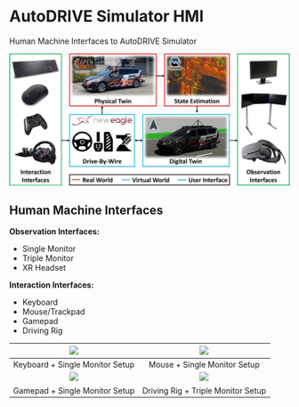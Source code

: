 # AutoDRIVE Simulator HMI
Human Machine Interfaces to AutoDRIVE Simulator

![Framework](Media/Framework.jpg)

## Human Machine Interfaces

**Observation Interfaces:**
- Single Monitor
- Triple Monitor
- XR Headset

**Interaction Interfaces:**
- Keyboard
- Mouse/Trackpad
- Gamepad
- Driving Rig

<table>
<thead>
  <tr>
    <th align="center"><img src="Media/Keyboard.gif"></th>
    <th align="center"><img src="Media/Mouse.gif"></th>
  </tr>
</thead>
<tbody>
  <tr>
    <td align="center">Keyboard + Single Monitor Setup</td>
    <td align="center">Mouse + Single Monitor Setup</td>
  </tr>
  <tr>
    <td align="center"><img src="Media/Gamepad.gif"></td>
    <td align="center"><img src="Media/Driving Rig.gif"></td>
  </tr>
  <tr>
    <td align="center">Gamepad + Single Monitor Setup</td>
    <td align="center">Driving Rig + Triple Monitor Setup</td>
  </tr>
</tbody>
</table>
